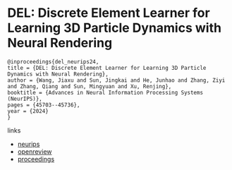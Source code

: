 # DEL: Discrete Element Learner for Learning 3D Particle Dynamics with Neural Rendering

```
@inproceedings{del_neurips24,
title = {DEL: Discrete Element Learner for Learning 3D Particle Dynamics with Neural Rendering},
author = {Wang, Jiaxu and Sun, Jingkai and He, Junhao and Zhang, Ziyi and Zhang, Qiang and Sun, Mingyuan and Xu, Renjing},
booktitle = {Advances in Neural Information Processing Systems (NeurIPS)},
pages = {45703--45736},
year = {2024}
}
```

links
- [neurips](https://nips.cc/Conferences/2024/Schedule?showEvent=96792)
- [openreview](https://openreview.net/forum?id=2nvkD0sPOk)
- [proceedings](https://papers.nips.cc//paper_files/paper/2024/hash/510cfd9945f8bde6f0cf9b27ff1f8a76-Abstract-Conference.html)
